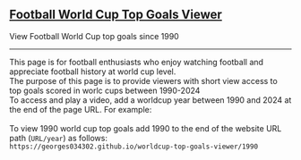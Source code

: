 ## <a href="https://georges034302.github.io/worldcup-top-goals-viewer/">Football World Cup Top Goals Viewer</a>
View Football World Cup top goals since 1990

---

This page is for football enthusiasts who enjoy watching football and appreciate football history at world cup level.
<br>
The purpose of this page is to provide viewers with short view access to top goals scored in worlc cups between 1990-2024
<br>
To access and play a video, add a worldcup year between 1990 and 2024 at the end of the page URL. For example:
<br><br>
To view 1990 world cup top goals add 1990 to the end of the website URL path (``URL/year``) as follows:
<br>
``https://georges034302.github.io/worldcup-top-goals-viewer/1990``
